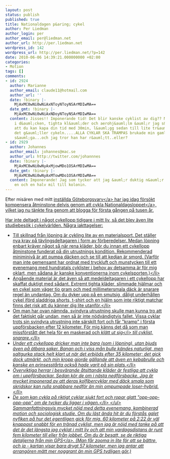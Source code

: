 ```yaml
---
layout: post
status: publish
published: true
title: Nationaldagen p&aring; cykel
author: Per Liedman
author_login: per
author_email: per@liedman.net
author_url: http://per.liedman.net
wordpress_id: 142
wordpress_url: http://per.liedman.net/?p=142
date: 2010-06-06 14:39:21.000000000 +02:00
categories:
- Motion
tags: []
comments:
- id: 2924
  author: Marianne
  author_email: claude11@hotmail.com
  author_url: ''
  date: !binary |-
    MjAxMC0wNi0wNiAxNToyNToyNSArMDIwMA==
  date_gmt: !binary |-
    MjAxMC0wNi0wNiAxNDoyNToyNSArMDIwMA==
  content: Jisses!! Imponerande tid! Det blir kanske cyklist av dig?? Med mer luft
    i d&auml;cken, tighta kl&auml;der och aerohj&auml;lm &auml;r jag s&auml;ker p&aring;
    att du kan kapa din tid med 30min, l&auml;gg sedan till lite tr&auml;ning.....vad
    det g&auml;ller cykeln.....ALLA CYKLAR SKA TRAMPAS brukade min gamla tr&auml;nare
    s&auml;ga...och jag tror han har r&auml;tt..eller?
- id: 2929
  author: Johannes
  author_email: johannes@mac.se
  author_url: http://twitter.com/johannnes
  date: !binary |-
    MjAxMC0wNi0wNyAxMjowMDo1OSArMDIwMA==
  date_gmt: !binary |-
    MjAxMC0wNi0wNyAxMTowMDo1OSArMDIwMA==
  content: Imponerande! Jag som tycker att jag &auml;r duktig n&auml;r jag cyklar
    en och en halv mil till kolonin.
---
```

Efter mis&auml;ren med mitt <a href="http:&#47;&#47;twitter.com&#47;liedman&#47;status&#47;14483211447">inst&auml;llda G&ouml;teborgsvarv<&#47;a> har jag idag f&ouml;rs&ouml;kt kompensera &aring;tminstone delvis genom att cykla <a href="http:&#47;&#47;www.nationaldagsloppet.se&#47;index.html?main.asp">Nationaldagsloppet<&#47;a>, vilket jag nu t&auml;nkte fira genom att blogga f&ouml;r f&ouml;rsta g&aring;ngen p&aring; tusen &aring;r.

Har inte deltagit i n&aring;got cykellopp tidigare i mitt liv, s&aring; det blev &auml;ven lite studiebes&ouml;k i cykelv&auml;rlden. N&aring;gra iakttagelser:
<ul>
	<li>Till skillnad fr&aring;n l&ouml;pning &auml;r cykling lite av en materialsport. Det st&auml;ller nya krav p&aring; t&auml;vlingsdeltagaren i form av f&ouml;rberedelser. Medan l&ouml;pning enbart kr&auml;ver n&aring;got s&aring; n&auml;r rena kl&auml;der, b&ouml;r du innan ett cykellopp &aring;tminstone funderat p&aring; din utrustnings kondition. Rekommenderad miniminiv&aring; &auml;r att pumpa d&auml;cken och se till att kedjan &auml;r smord. (Varf&ouml;r man inte gemensamt har ordnat med tryckluft och munstycken till ett evenemang med hundratals cyklister i behov av detsamma &auml;r f&ouml;r mig oklart, men s&aring;dana &auml;r kanske konventionerna inom cykelsporten.)<&#47;li>
	<li>Ang&aring;ende material &auml;r det &auml;ven s&aring; att medeldeltagaren i ett cykellopp har skaffat duktigt med s&aring;dant. Extremt tighta kl&auml;der, slimmade hj&auml;lmar och en cykel som v&auml;ger tio gram och med millimetersmala d&auml;ck &auml;r snarare regel &auml;n undantag. Om du dyker upp p&aring; en smutsig, d&aring;ligt underh&aring;llen cykel if&ouml;rd sladdriga shorts, t-shirt och en hj&auml;lm som inte riktigt matchar finns det risk att du k&auml;nner dig lite utanf&ouml;r.<&#47;li>
	<li>Om man har ovan n&auml;mnda, svindyra utrustning skulle man kunna tro att det faktiskt g&aring;r undan, men s&aring; &auml;r inte n&ouml;dv&auml;ndigtvis fallet. Vissa cyklar trots sin svindyra utrustning inte s&auml;rskilt fort och f&aring;r "kramp" i f&ouml;rsta uppf&ouml;rsbacken efter 12 kilometer. F&ouml;r mig k&auml;nns det d&aring; som man missf&ouml;rst&aring;tt det hela f&ouml;r en maskerad och <i>kl&auml;tt ut sig<&#47;i> till cyklist, snarare.<&#47;li>
	<li>Under ett cykellopp dricker man inte bara (som i l&ouml;pning), utan bjuds &auml;ven p&aring; &auml;tbara saker. Banan och i viss m&aring;n bulle k&auml;ndes naturligt, men saltgurka stack helt klart ut n&auml;r det erbj&ouml;ds efter 35 kilometer; det gick dock utm&auml;rkt, och min kropp gjorde g&auml;llande att &auml;ven en kebabrulle och kanske en prinsesst&aring;rta ocks&aring; hade varit p&aring; sin plats.<&#47;li>
	<li>&Ouml;verviktiga herrar i besv&auml;rande &aring;tsittande kl&auml;der &auml;r festliga att cykla om i uppf&ouml;rsbackar. Sedan k&ouml;r de om i n&auml;sta nedf&ouml;rsbacke. Jag &auml;r mycket imponerad av att deras kolfibercyklar med d&auml;ck smala som skridskor kan rulla snabbare nedf&ouml;r &auml;n min ompumpade loser-hybrid.<&#47;li>
	<li>De som kan cykla p&aring; riktigt cyklar sjukt fort och ropar glatt "opp-opp-opp-opp" om de tycker du ligger i v&auml;gen.<&#47;li>
<&#47;ul>
Sammanfattningsvis mycket n&ouml;jd med detta evenemang, kombinerad motion och sociologisk studie. Om du l&auml;st &auml;nda hit &auml;r du f&ouml;rst&aring;s galet nyfiken p&aring; hur det egentligen gick f&ouml;r mig. 60 kilometer p&aring; 2:22 &auml;r v&auml;l knappast snabbt f&ouml;r en tr&auml;nad cyklist, men jag &auml;r n&ouml;jd med tanke p&aring; att det &auml;r det l&auml;ngsta jag cyklat i mitt liv och att min vardagsdistans &auml;r runt fem kilometer till eller fr&aring;n jobbet. Om du &auml;r besatt, se <a href="http:&#47;&#47;www.liedman.net&#47;share&#47;gps-tracks&#47;250_geosition.html">de riktiga detaljerna fr&aring;n min GPS<&#47;a>. (Man f&aring;r zooma in lite f&ouml;r att se b&auml;ttre, och ja - kartan visar bara drygt 57 kilometer, men jag antar att arrang&ouml;ren m&auml;tt mer noggrant &auml;n min GPS tydligen g&ouml;r.)
